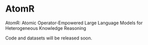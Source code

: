 # AtomR
AtomR: Atomic Operator-Empowered Large Language Models for Heterogeneous Knowledge Reasoning

Code and datasets will be released soon.
